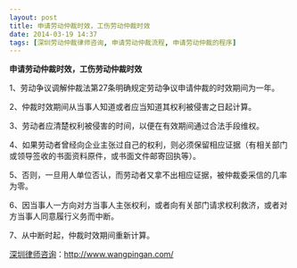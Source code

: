 ```yaml
---
layout: post
title: 申请劳动仲裁时效，工伤劳动仲裁时效
date: 2014-03-19 14:37
tags: [深圳劳动仲裁律师咨询, 申请劳动仲裁流程, 申请劳动仲裁的程序]
---
```

<strong>申请劳动仲裁时效，工伤劳动仲裁时效</strong>

1、劳动争议调解仲裁法第27条明确规定劳动争议申请仲裁的时效期间为一年。

2、仲裁时效期间从当事人知道或者应当知道其权利被侵害之日起计算。

3、劳动者应清楚权利被侵害的时间，以便在有效期间通过合法手段维权。

4、如果劳动者曾经向企业主张过自己的权利，则必须保留相应证据（有相关部门或领导签收的书面资料原件，或书面文件邮寄回执等）。

5、否则，一旦用人单位否认，而劳动者又拿不出相应证据，被仲裁委采信的几率为零。

6、因当事人一方向对方当事人主张权利，或者向有关部门请求权利救济，或者对方当事人同意履行义务而中断。

7、从中断时起，仲裁时效期间重新计算。

<a href="http://www.wangpingan.com/">深圳律师咨询</a>：<a href="http://www.wangpingan.com/">http://www.wangpingan.com/</a>

